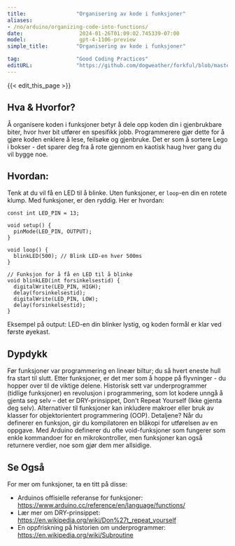 ```yaml
---
title:                "Organisering av kode i funksjoner"
aliases:
- /no/arduino/organizing-code-into-functions/
date:                  2024-01-26T01:09:02.745339-07:00
model:                 gpt-4-1106-preview
simple_title:         "Organisering av kode i funksjoner"

tag:                  "Good Coding Practices"
editURL:              "https://github.com/dogweather/forkful/blob/master/content/no/arduino/organizing-code-into-functions.md"
---
```


{{< edit_this_page >}}

## Hva & Hvorfor?
Å organisere koden i funksjoner betyr å dele opp koden din i gjenbrukbare biter, hvor hver bit utfører en spesifikk jobb. Programmerere gjør dette for å gjøre koden enklere å lese, feilsøke og gjenbruke. Det er som å sortere Lego i bokser - det sparer deg fra å rote gjennom en kaotisk haug hver gang du vil bygge noe.

## Hvordan:
Tenk at du vil få en LED til å blinke. Uten funksjoner, er `loop`-en din en rotete klump. Med funksjoner, er den ryddig. Her er hvordan:

```Arduino
const int LED_PIN = 13;

void setup() {
  pinMode(LED_PIN, OUTPUT);
}

void loop() {
  blinkLED(500); // Blink LED-en hver 500ms
}

// Funksjon for å få en LED til å blinke
void blinkLED(int forsinkelsestid) {
  digitalWrite(LED_PIN, HIGH);
  delay(forsinkelsestid);
  digitalWrite(LED_PIN, LOW);
  delay(forsinkelsestid);
}
```

Eksempel på output: LED-en din blinker lystig, og koden formål er klar ved første øyekast.

## Dypdykk
Før funksjoner var programmering en lineær biltur; du så hvert eneste hull fra start til slutt. Etter funksjoner, er det mer som å hoppe på flyvninger - du hopper over til de viktige delene. Historisk sett var underprogrammer (tidlige funksjoner) en revolusjon i programmering, som lot kodere unngå å gjenta seg selv – det er DRY-prinsippet, Don't Repeat Yourself (Ikke gjenta deg selv). Alternativer til funksjoner kan inkludere makroer eller bruk av klasser for objektorientert programmering (OOP). Detaljene? Når du definerer en funksjon, gir du kompilatoren en blåkopi for utførelsen av en oppgave. Med Arduino definerer du ofte void-funksjoner som fungerer som enkle kommandoer for en mikrokontroller, men funksjoner kan også returnere verdier, noe som gjør dem mer allsidige.

## Se Også
For mer om funksjoner, ta en titt på disse:

- Arduinos offisielle referanse for funksjoner: https://www.arduino.cc/reference/en/language/functions/
- Lær mer om DRY-prinsippet: https://en.wikipedia.org/wiki/Don%27t_repeat_yourself
- En oppfriskning på historien om underprogrammer: https://en.wikipedia.org/wiki/Subroutine
